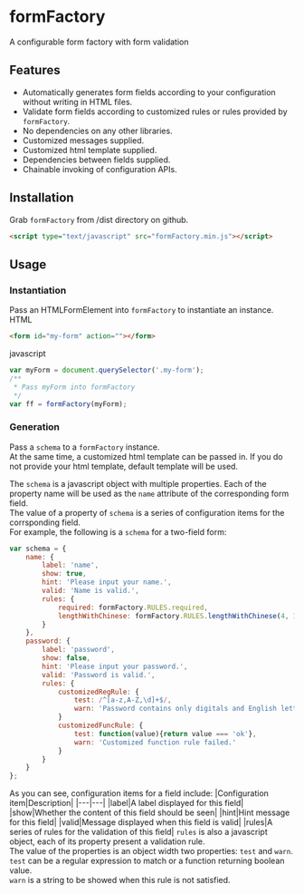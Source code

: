 # formFactory
A configurable form factory with form validation
## Features
- Automatically generates form fields according to your configuration without writing in HTML files.
- Validate form fields according to customized rules or rules provided by `formFactory`.
- No dependencies on any other libraries.
- Customized messages supplied.
- Customized html template supplied.
- Dependencies between fields supplied.
- Chainable invoking of configuration APIs.

## Installation
Grab `formFactory` from /dist directory on github.

```html
<script type="text/javascript" src="formFactory.min.js"></script>
```

## Usage
### Instantiation
Pass an HTMLFormElement into `formFactory` to instantiate an instance.  
HTML  
```html
<form id="my-form" action=""></form>
```
javascript  
```javascript
var myForm = document.querySelector('.my-form');
/**
 * Pass myForm into formFactory
 */
var ff = formFactory(myForm);
```
### Generation
Pass a `schema` to a `formFactory` instance.  
At the same time, a customized html template can be passed in.
If you do not provide your html template, default template will be used.

The `schema` is a javascript object with multiple properties. Each of the property name will be used as the `name` attribute of the corresponding form field.  
The value of a property of `schema` is a series of configuration items for the corrsponding field.  
For example, the following is a `schema` for a two-field form:
```javascript
var schema = {
    name: {
        label: 'name',                   
        show: true,                      
        hint: 'Please input your name.', 
        valid: 'Name is valid.',         
        rules: {
            required: formFactory.RULES.required,
            lengthWithChinese: formFactory.RULES.lengthWithChinese(4, 16)
        }
    },
    password: {
        label: 'password',
        show: false,
        hint: 'Please input your password.',
        valid: 'Password is valid.',
        rules: {
            customizedRegRule: {
                test: /^[a-z,A-Z,\d]+$/,
                warn: 'Password contains only digitals and English letters.'
            }
            customizedFuncRule: {
                test: function(value){return value === 'ok'},
                warn: 'Customized function rule failed.'
            }
        }
    }
};
```
As you can see, configuration items for a field include: 
|Configuration item|Description|
|---|---|
|label|A label displayed for this field|
|show|Whether the content of this field should be seen|
|hint|Hint message for this field|
|valid|Message displayed when this field is valid|
|rules|A series of rules for the validation of this field|
`rules` is also a javascript object, each of its property present a validation rule.  
The value of the properties is an object width two properties: `test` and `warn`.  
`test` can be a regular expression to match or a function returning boolean value.  
`warn` is a string to be showed when this rule is not satisfied.

